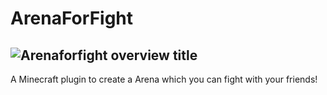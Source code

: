 # ArenaForFight
![Arenaforfight overview title](https://user-images.githubusercontent.com/90215880/144142867-28770245-cc4c-4ab2-9c26-63e61c958b2b.png)
--------------------------------
A Minecraft plugin to create a Arena which you can fight with your friends!
